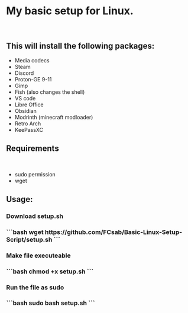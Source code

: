 <h1>My basic setup for Linux.</h1>
<br>
<h2>This will install the following packages:</h2>
    <ul>
        <li>Media codecs</li>
        <li>Steam</li>
        <li>Discord</li>
        <li>Proton-GE 9-11</li>
        <li>Gimp</li>
        <li>Fish (also changes the shell)</li>
        <li>VS code</li>
        <li>Libre Office</li>
        <li>Obsidian</li>
        <li>Modrinth (minecraft modloader)</li>
        <li>Retro Arch</li>
        <li>KeePassXC</li>
    </ul>

<h2>Requirements</h2>
<br>
<ul>
    <li>sudo permission</li>
    <li>wget</li>
</ul>

<h2>Usage:</h2>
<h3>Download setup.sh</h3>
<h3>```bash
wget https://github.com/FCsab/Basic-Linux-Setup-Script/setup.sh
```</h3>
<h3>Make file executeable</h3>
<h3>```bash
chmod +x setup.sh
```</h3>
<h3>Run the file as sudo</h3>
<h3>```bash
sudo bash setup.sh
```</h3>